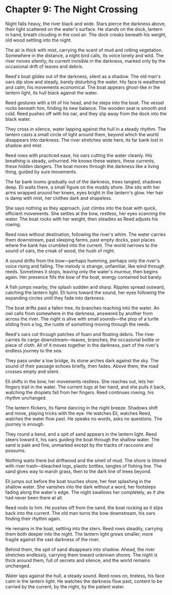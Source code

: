 # Chapter 9: The Night Crossing

Night falls heavy, the river black and wide. Stars pierce the darkness above, their light scattered on the water's surface. He stands on the dock, lantern in hand, breath clouding in the cool air. The dock creaks beneath his weight, old wood settling into the night.

The air is thick with mist, carrying the scent of mud and rotting vegetation. Somewhere in the distance, a night bird calls, its voice lonely and wild. The river moves silently, its current invisible in the darkness, marked only by the occasional drift of leaves and debris.

Reed's boat glides out of the darkness, silent as a shadow. The old man's oars dip slow and steady, barely disturbing the water. His face is weathered and calm, his movements economical. The boat appears ghost-like in the lantern light, its hull black against the water.

Reed gestures with a tilt of his head, and he steps into the boat. The vessel rocks beneath him, finding its new balance. The wooden seat is smooth and cold. Reed pushes off with his oar, and they slip away from the dock into the black water.

They cross in silence, water lapping against the hull in a steady rhythm. The lantern casts a small circle of light around them, beyond which the world disappears into darkness. The river stretches wide here, its far bank lost in shadow and mist.

Reed rows with practiced ease, his oars cutting the water cleanly. His breathing is steady, unhurried. He knows these waters, these currents, these hidden dangers. The boat moves through the darkness like a living thing, guided by sure movements.

The far bank looms gradually out of the darkness, trees tangled, shadows deep. Eli waits there, a small figure on the muddy shore. She sits with her arms wrapped around her knees, eyes bright in the lantern's glow. Her hair is damp with mist, her clothes dark and shapeless.

She says nothing as they approach, just climbs into the boat with quick, efficient movements. She settles at the bow, restless, her eyes scanning the water. The boat rocks with her weight, then steadies as Reed adjusts his rowing.

Reed rows without destination, following the river's whim. The water carries them downstream, past sleeping farms, past empty docks, past places where the bank has crumbled into the current. The world narrows to the sound of oars, the creak of wood, the hush of night.

A sound drifts from the bow—perhaps humming, perhaps only the river's voice rising and falling. The melody is strange, unfamiliar, like wind through reeds. Sometimes it stops, leaving only the water's murmur, then begins again. Her presence fills the bow of the boat, energy contained but barely.

A fish jumps nearby, the splash sudden and sharp. Ripples spread outward, catching the lantern light. Eli turns toward the sound, her eyes following the expanding circles until they fade into darkness.

The boat drifts past a fallen tree, its branches reaching into the water. An owl calls from somewhere in the darkness, answered by another from across the river. The night is alive with small sounds—the plop of a turtle sliding from a log, the rustle of something moving through the reeds.

Reed's oars cut through patches of foam and floating debris. The river carries its cargo downstream—leaves, branches, the occasional bottle or piece of cloth. All of it moves together in the darkness, part of the river's endless journey to the sea.

They pass under a low bridge, its stone arches dark against the sky. The sound of their passage echoes briefly, then fades. Above them, the road crosses empty and silent.

Eli shifts in the bow, her movements restless. She reaches out, lets her fingers trail in the water. The current tugs at her hand, and she pulls it back, watching the droplets fall from her fingers. Reed continues rowing, his rhythm unchanged.

The lantern flickers, its flame dancing in the night breeze. Shadows shift and move, playing tricks with the eye. He watches Eli, watches Reed, watches the water flow past. He speaks no words, asks no questions. The journey is enough.

They round a bend, and a spit of sand appears in the lantern light. Reed steers toward it, his oars guiding the boat through the shallow water. The sand is pale and fine, unmarked except by the tracks of raccoons and possums.

Nothing waits there but driftwood and the smell of mud. The shore is littered with river trash—bleached logs, plastic bottles, tangles of fishing line. The sand gives way to marsh grass, then to the dark line of trees beyond.

Eli jumps out before the boat touches shore, her feet splashing in the shallow water. She vanishes into the dark without a word, her footsteps fading along the water's edge. The night swallows her completely, as if she had never been there at all.

Reed nods to him. He pushes off from the sand, the boat rocking as it slips back into the current. The old man turns the bow downstream, his oars finding their rhythm again.

He remains in the boat, settling into the stern. Reed rows steadily, carrying them both deeper into the night. The lantern light grows smaller, more fragile against the vast darkness of the river.

Behind them, the spit of sand disappears into shadow. Ahead, the river stretches endlessly, carrying them toward unknown shores. The night is thick around them, full of secrets and silence, and the world remains unchanged.

Water laps against the hull, a steady sound. Reed rows on, tireless, his face calm in the lantern light. He watches the darkness flow past, content to be carried by the current, by the night, by the patient water. 